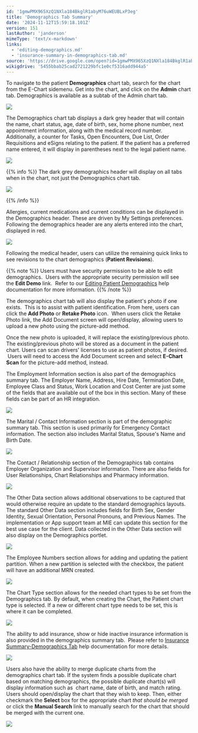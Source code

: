 ```yaml
---
id: '1gmwPMX965XzQ1NXla184BkglR1abyM76uWEUBLxP3eg'
title: 'Demographics Tab Summary'
date: '2024-11-12T15:59:18.101Z'
version: 151
lastAuthor: 'janderson'
mimeType: 'text/x-markdown'
links:
  - 'editing-demographics.md'
  - 'insurance-summary-in-demographics-tab.md'
source: 'https://drive.google.com/open?id=1gmwPMX965XzQ1NXla184BkglR1abyM76uWEUBLxP3eg'
wikigdrive: '5455bbab25cad2721229bfc1e0cf5316add944a5'
---
```

To navigate to the patient **Demographics** chart tab, search for the chart from the E-Chart sidemenu. Get into the chart, and click on the **Admin** chart tab. Demographics is available as a subtab of the Admin chart tab.

![](../demographics-tab-summary.assets/594e7b4db83a14a62015448f4e54f846.png)

The Demographics chart tab displays a dark grey header that will contain the name, chart status, age, date of birth, sex, home phone number, next appointment information, along with the medical record number. Additionally, a counter for Tasks, Open Encounters, Due List, Order Requisitions and eSigns relating to the patient. If the patient has a preferred name entered, it will display in parentheses next to the legal patient name.

![](../demographics-tab-summary.assets/780ea951b698c41f4b4dfe52434cdad9.png)

{{% info %}}
The dark grey demographics header will display on all tabs when in the chart, not just the Demographics chart tab.



![](../demographics-tab-summary.assets/0249a818c9473a1633b1144a2690eafd.png)


{{% /info %}}

Allergies, current medications and current conditions can be displayed in the Demographics header. These are driven by My Settings preferences. Following the demographics header are any alerts entered into the chart, displayed in red.

![](../demographics-tab-summary.assets/3e9764e46466446bacd7584a01d2cd63.png)

Following the medical header, users can utilize the remaining quick links to see revisions to the chart demographics (**Patient Revisions**).

{{% note %}}
Users must have security permission to be able to edit demographics.  Users with the appropriate security permission will see the **Edit Demo** link.  Refer to our [Editing Patient Demographics](editing-demographics.md) help documentation for more information.
{{% /note %}}

The demographics chart tab will also display the patient's photo if one exists.  This is to assist with patient identification. From here, users can click the **Add Photo** or **Retake Photo** icon.  When users click the Retake Photo link, the Add Document screen will open/display, allowing users to upload a new photo using the picture-add method.

Once the new photo is uploaded, it will replace the existing/previous photo. The existing/previous photo will be stored as a document in the patient chart. Users can scan drivers' licenses to use as patient photos, if desired.  Users will need to access the Add Document screen and select **E-Chart Scan** for the picture-add method, instead.

The Employment Information section is also part of the demographics summary tab. The Employer Name, Address, Hire Date, Termination Date, Employee Class and Status, Work Location and Cost Center are just some of the fields that are available out of the box in this section. Many of these fields can be part of an HR integration.

![](../demographics-tab-summary.assets/07e0d3eb17cc814f14d6ec89eeb55219.png)

The Marital / Contact Information section is part of the demographic summary tab. This section is used primarily for Emergency Contact information. The section also includes Marital Status, Spouse's Name and Birth Date.

![](../demographics-tab-summary.assets/b97b3a288f72a893db2fc63b4a5e16f3.png)

The Contact / Relationship section of the Demographics tab contains Employer Organization and Supervisor information. There are also fields for User Relationships, Chart Relationships and Pharmacy information.

![](../demographics-tab-summary.assets/8e7ca03c106718db2d1a303d60689bfc.png)

The Other Data section allows additional observations to be captured that would otherwise require an update to the standard demographics layouts. The standard Other Data section includes fields for Birth Sex, Gender Identity, Sexual Orientation, Personal Pronouns, and Previous Names. The implementation or App support team at MIE can update this section for the best use case for the client. Data collected in the Other Data section will also display on the Demographics portlet.

![](../demographics-tab-summary.assets/a06680ba96fa2e33340bb7ddd9b06c72.png)

The Employee Numbers section allows for adding and updating the patient partition. When a new partition is selected with the checkbox, the patient will have an additional MRN created.

![](../demographics-tab-summary.assets/37289c7e70ca7059a90e7536e5e8d615.png)

The Chart Type section allows for the needed chart types to be set from the Demographics tab. By default, when creating the Chart, the Patient chart type is selected. If a new or different chart type needs to be set, this is where it can be completed.

![](../demographics-tab-summary.assets/62bb3cc4548663c4068f18ae96ae0327.png)

The ability to add insurance, show or hide inactive insurance information is also provided in the demographics summary tab.  Please refer to [Insurance Summary-Demographics Tab](insurance-summary-in-demographics-tab.md) help documentation for more details.

![](../demographics-tab-summary.assets/34f3f5d0ea03d0dca772fcba8729b2fa.png)

Users also have the ability to merge duplicate charts from the demographics chart tab. If the system finds a possible duplicate chart based on matching demographics, the possible duplicate chart(s) will display information such as  chart name, date of birth, and match rating. Users should open/display the chart that they wish to keep. Then, either checkmark the **Select** box for the appropriate chart *that should be merged* or click the **Manual Search** link to manually search for the chart that should be merged with the current one.

![](../demographics-tab-summary.assets/af5eb7dd0fee3e3532f477b46b7a2188.png)
